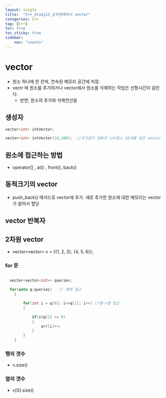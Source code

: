 ```yaml
---
layout: single
title:  "C++_Study13_순차컨테이너 vector"
categories: C++
tag: [C++]
toc: true
toc_sticky: true
sidebar:
    nav: "counts"
---
```


# vector
   
* 원소 하나에 한 칸씩, 연속된 메모리 공간에 저장.
* vectr 에 원소를 추가하거나 vector에서 원소를 삭제하는 작업은 선형시간이 걸린다.
    * 반면, 원소의 추가와 삭제연산을 
   
## 생성자
   
```cpp   
vector<int> intVector;

vector<int> intVector(10,100);  //초기값이 100인 int원소 10개를 담은 vector 생성

```
## 원소에 접근하는 방법

* operator[] , at() , front(), back()


## 동적크기의 vector

* push_back() 메서드로 vector에 추가. 새로 추가한 원소에 대한 메모리는 vector가 알아서 할당

## vector 반복자


## 2차원 vector
   
* vector<vector<int>> v = {{1, 2, 3}, {4, 5, 6}};

### for 문

```cpp

  vector<vector<int>> queries;

  for(auto q:queries)   // 행에 접근
    {

        for(int i = q[0]; i<=q[1]; i++) //행->열 접근
        {

            if(i%q[2] == 0)
            {
                arr[i]++;
            }
        }
    }

```

### 행의 갯수
   
* v.size()
   
### 열의 갯수
   
* v[0].size()   



